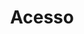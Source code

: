---
category: acesso
title: Acesso
image: 'assets/img/pexels/scrabble-blog.webp'
permalink: "/category/acesso"
---